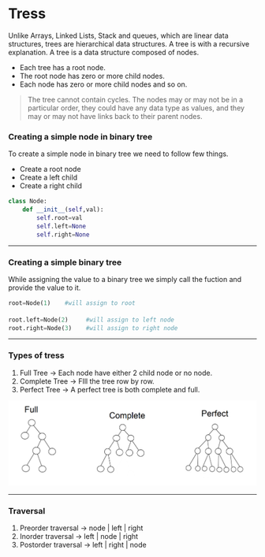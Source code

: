 # Tress

Unlike Arrays, Linked Lists, Stack and queues, which are linear data structures, trees are hierarchical data structures. A tree is with a recursive explanation. A tree is a data structure composed of nodes.

* Each tree has a root node.
* The root node has zero or more child nodes.
* Each node has zero or more child nodes and so on.

> The tree cannot contain cycles. The nodes may or may not be in a particular order, they could have any data type as values, and they may or may not have links back to their parent nodes.

### Creating a simple node in binary tree

To create a simple node in binary tree we need to follow few things.

* Create a root node
* Create a left child
* Create a right child

```python
class Node:
    def __init__(self,val):
        self.root=val
        self.left=None
        self.right=None
```

---

### Creating a simple binary tree

While assigning the value to a binary tree we simply call the fuction and provide the value to it.

```python
root=Node(1)    #will assign to root

root.left=Node(2)     #will assign to left node
root.right=Node(3)    #will assign to right node
```

---

### Types of tress 

1. Full Tree -> Each node have either 2 child node or no node.
2. Complete Tree -> FIll the tree row by row.
3. Perfect Tree -> A perfect tree is both complete and full.

![alt text](https://github.com/AdarshRazor/Cracking_Coding_Interview/blob/main/Codes%20and%20Implementation/Img/1.png "types of trees")

---

### Traversal

1. Preorder traversal -> node | left | right
2. Inorder traversal -> left | node | right
3. Postorder traversal -> left | right | node